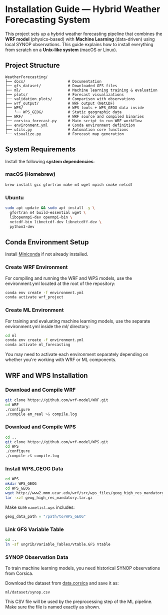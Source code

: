 
# Installation Guide — Hybrid Weather Forecasting System

This project sets up a hybrid weather forecasting pipeline that combines the **WRF model** (physics-based) with **Machine Learning** (data-driven) using local SYNOP observations. This guide explains how to install everything from scratch on a **Unix-like system** (macOS or Linux).

## Project Structure

```
WeatherForecasting/
├── docs/                   # Documentation
├── gfs_dataset/            # Downloaded GFS files
├── ml/                     # Machine learning training & evaluation
├── plots/                  # Forecast visualizations
├── validation_plots/       # Comparison with observations
├── wrf_output/             # WRF output (NetCDF)
├── WPS/                    # WPS tools + WPS_GEOG data inside
│   └── WPS_GEOG/           # Static geographic data
├── WRF/                    # WRF source and compiled binaries
├── corsica_forecast.py     # Main script to run WRF workflow
├── environment.yml         # Conda environment definition
├── utils.py                # Automation core functions
└── visualize.py            # Forecast map generation
```

## System Requirements

Install the following **system dependencies**:

### macOS (Homebrew)
```bash
brew install gcc gfortran make m4 wget mpich cmake netcdf
```

### Ubuntu
```bash
sudo apt update && sudo apt install -y \
  gfortran m4 build-essential wget \
  libopenmpi-dev openmpi-bin \
  netcdf-bin libnetcdf-dev libnetcdff-dev \
  python3-dev
```

## Conda Environment Setup

Install [Miniconda](https://docs.conda.io/en/latest/miniconda.html) if not already installed.

### Create WRF Environment
For compiling and running the WRF and WPS models, use the environment.yml located at the root of the repository:

```bash
conda env create -f environment.yml
conda activate wrf_project
```

### Create ML Environment
For training and evaluating machine learning models, use the separate environment.yml inside the ml/ directory:

```bash
cd ml
conda env create -f environment.yml
conda activate ml_forecasting
```
You may need to activate each environment separately depending on whether you're working with WRF or ML components.

## WRF and WPS Installation

### Download and Compile WRF
```bash
git clone https://github.com/wrf-model/WRF.git
cd WRF
./configure
./compile em_real >& compile.log
```

### Download and Compile WPS
```bash
cd ..
git clone https://github.com/wrf-model/WPS.git
cd WPS
./configure
./compile >& compile.log
```

### Install WPS_GEOG Data
```bash
cd WPS
mkdir WPS_GEOG
cd WPS_GEOG
wget http://www2.mmm.ucar.edu/wrf/src/wps_files/geog_high_res_mandatory.tar.gz
tar -xzf geog_high_res_mandatory.tar.gz
```

Make sure `namelist.wps` includes:
```fortran
geog_data_path = "/path/to/WPS_GEOG"
```

### Link GFS Variable Table
```bash
cd ..
ln -sf ungrib/Variable_Tables/Vtable.GFS Vtable
```

### SYNOP Observation Data

To train machine learning models, you need historical SYNOP observations from Corsica.

Download the dataset from [data.corsica](https://www.data.corsica/explore/dataset/observation-meteorologique-historiques-france-synop0/api/?sort=date) and save it as:

```
ml/dataset/synop.csv
```

This CSV file will be used by the preprocessing step of the ML pipeline. Make sure the file is named exactly as shown.
